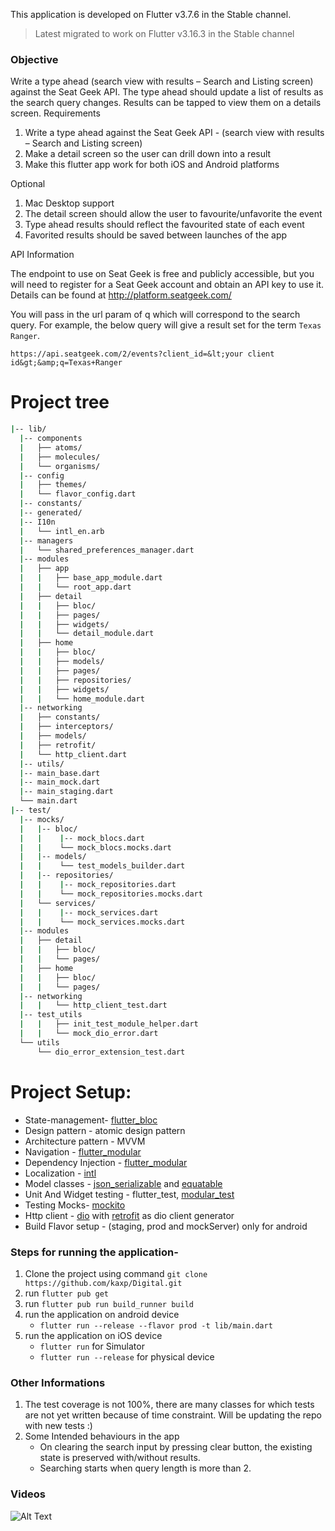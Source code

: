 This application is developed on Flutter v3.7.6 in the Stable channel.

> Latest migrated to work on Flutter v3.16.3 in the Stable channel

### Objective
Write a type ahead (search view with results – Search and Listing screen) against the Seat
Geek API. The type ahead should update a list of results as the search query changes.
Results can be tapped to view them on a details screen.
Requirements
1. Write a type ahead against the Seat Geek API - (search view with results – Search
and Listing screen)
2. Make a detail screen so the user can drill down into a result
3. Make this flutter app work for both iOS and Android platforms

Optional
1. Mac Desktop support
2. The detail screen should allow the user to favourite/unfavorite the event
3. Type ahead results should reflect the favourited state of each event
4. Favorited results should be saved between launches of the app

API Information

The endpoint to use on Seat Geek is free and publicly accessible, but you will need to
register for a Seat Geek account and obtain an API key to use it. Details can be found at
http://platform.seatgeek.com/

You will pass in the url param of q which will correspond to the search query. For example,
the below query will give a result set for the term  `Texas Ranger`.
```
https://api.seatgeek.com/2/events?client_id=&lt;your client id&gt;&amp;q=Texas+Ranger
```



# Project tree

```bash
|-- lib/
  |-- components
  |   ├── atoms/
  |   ├── molecules/
  |   └── organisms/
  |-- config
  |   ├── themes/
  |   └── flavor_config.dart
  |-- constants/
  |-- generated/
  |-- I10n
  |   └── intl_en.arb
  |-- managers
  |   └── shared_preferences_manager.dart
  |-- modules
  |   ├── app
  |   |   ├── base_app_module.dart
  |   |   └── root_app.dart
  |   ├── detail
  |   |   ├── bloc/
  |   |   ├── pages/
  |   |   ├── widgets/  
  |   |   └── detail_module.dart
  |   ├── home
  |   |   ├── bloc/
  |   |   ├── models/
  |   |   ├── pages/
  |   |   ├── repositories/
  |   |   ├── widgets/
  |   |   └── home_module.dart
  |-- networking
  |   ├── constants/
  |   ├── interceptors/
  |   ├── models/
  |   ├── retrofit/
  |   └── http_client.dart
  |-- utils/
  |-- main_base.dart
  |-- main_mock.dart
  |-- main_staging.dart
  └── main.dart
|-- test/
  |-- mocks/
  |   |-- bloc/
  |   |    |-- mock_blocs.dart
  |   |    └── mock_blocs.mocks.dart
  |   |-- models/
  |   |    └── test_models_builder.dart
  |   |-- repositories/
  |   |    |-- mock_repositories.dart
  |   |    └── mock_repositories.mocks.dart
  |   └── services/
  |   |    |-- mock_services.dart
  |   |    └── mock_services.mocks.dart
  |-- modules
  |   ├── detail
  |   |   ├── bloc/
  |   |   └── pages/
  |   ├── home
  |   |   ├── bloc/
  |   |   └── pages/
  |-- networking
  |   |   └── http_client_test.dart
  |-- test_utils
  |   |   ├── init_test_module_helper.dart
  |   |   └── mock_dio_error.dart
  └── utils
      └── dio_error_extension_test.dart
```

# Project Setup:

- State-management- [flutter_bloc](https://pub.dev/packages/flutter_bloc)
- Design pattern - atomic design pattern
- Architecture pattern - MVVM
- Navigation - [flutter_modular](https://pub.dev/packages/flutter_modular)
- Dependency Injection - [flutter_modular](https://pub.dev/packages/flutter_modular)
- Localization - [intl](https://pub.dev/packages/intl)
- Model classes -  [json_serializable](https://pub.dev/packages/json_serializable) and [equatable](https://pub.dev/packages/equatable)
- Unit And Widget testing - flutter_test, [modular_test](https://pub.dev/packages/modular_test)
- Testing Mocks- [mockito](https://pub.dev/packages/mockito)
- Http client - [dio](https://pub.dev/packages/dio) with [retrofit](https://pub.dev/packages/retrofit) as dio client generator
- Build Flavor setup - (staging, prod and mockServer) only for android


### Steps for running the application-

1. Clone the project using command `git clone https://github.com/kaxp/Digital.git`
2. run `flutter pub get`
3. run `flutter pub run build_runner build`
4. run the application on android device
   - `flutter run --release --flavor prod -t lib/main.dart`
5. run the application on iOS device
   - `flutter run` for Simulator
   - `flutter run --release` for physical device


### Other Informations
1. The test coverage is not 100%, there are many classes for which tests are not yet written because of time constraint. Will be updating the repo with new tests :)
2. Some Intended behaviours in the app
   - On clearing the search input by pressing clear button, the existing state is preserved with/without results.
   - Searching starts when query length is more than 2.

### Videos
![Alt Text](https://github.com/kaxp/Digital/blob/3eb443ed0b9be04021d50338c2eb672da307c325/snapshots/iOS.gif)






